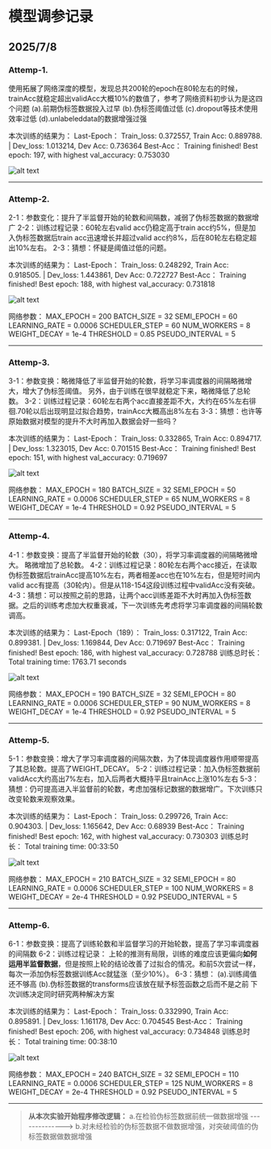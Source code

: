 # 模型调参记录

## 2025/7/8

### Attemp-1.
使用拓展了网络深度的模型，发现总共200轮的epoch在80轮左右的时候，trainAcc就稳定超出validAcc大概10%的数值了，参考了网络资料初步认为是这四个问题
(a).前期伪标签数据投入过早
(b).伪标签阈值过低
(c).dropout等技术使用效率过低
(d).unlabeleddata的数据增强过强

本次训练的结果为：
Last-Epoch：
Train_loss: 0.372557, Train Acc: 0.889788. | Dev_loss: 1.013214, Dev Acc: 0.736364
Best-Acc：
Training finished! Best epoch: 197, with highest val_accuracy: 0.753030

![alt text](../project3/savedGraph/learning_curve0708-01.png)

---

### Attemp-2.
2-1：参数变化：提升了半监督开始的轮数和间隔数，减弱了伪标签数据的数据增广
2-2：训练过程记录：60轮左右valid acc仍稳定高于train acc约5%，但是加入伪标签数据后train acc迅速增长并超过valid acc约8%，后在80轮左右稳定超出10%左右。
2-3：猜想：怀疑是阈值过低的问题。

本次训练的结果为：
Last-Epoch：
Train_loss: 0.248292, Train Acc: 0.918505. | Dev_loss: 1.443861, Dev Acc: 0.722727
Best-Acc：
Training finished! Best epoch: 188, with highest val_accuracy: 0.731818

![alt text](../project3/savedGraph/learning_curve0708-02.png)

网络参数：
  MAX_EPOCH = 200
  BATCH_SIZE = 32
  SEMI_EPOCH = 60
  LEARNING_RATE = 0.0006
  SCHEDULER_STEP = 60
  NUM_WORKERS = 8
  WEIGHT_DECAY = 1e-4
  THRESHOLD = 0.85
  PSEUDO_INTERVAL = 5

---

### Attemp-3.
3-1：参数变换：略微降低了半监督开始的轮数，将学习率调度器的间隔略微增大，增大了伪标签阈值。
另外，由于训练在很早就稳定下来，略微降低了总轮数。
3-2：训练过程记录：60轮左右两个acc直接差距不大，大约在65%左右徘徊.70轮以后出现明显过拟合趋势，trainAcc大概高出8%左右
3-3：猜想：也许等原始数据对模型的提升不大时再加入数据会好一些吗？

本次训练的结果为：
Last-Epoch：
Train_loss: 0.332865, Train Acc: 0.894717. | Dev_loss: 1.323015, Dev Acc: 0.701515
Best-Acc：
Training finished! Best epoch: 151, with highest val_accuracy: 0.719697

![alt text](../project3/savedGraph/learning_curve0708-03.png)

网络参数：
  MAX_EPOCH = 180
  BATCH_SIZE = 32
  SEMI_EPOCH = 50
  LEARNING_RATE = 0.0006
  SCHEDULER_STEP = 65
  NUM_WORKERS = 8
  WEIGHT_DECAY = 1e-4
  THRESHOLD = 0.92
  PSEUDO_INTERVAL = 5


---

### Attemp-4.
4-1：参数变换：提高了半监督开始的轮数（30），将学习率调度器的间隔略微增大。
略微增加了总轮数。
4-2：训练过程记录：80轮左右两个acc接近，在读取伪标签数据后trainAcc提高10%左右，两者相差acc也在10%左右，但是短时间内valid acc有提高（30轮内）。但是从118-154这段训练过程中validAcc没有突破。
4-3：猜想：可以按照之前的思路，让两个acc训练差距不大时再加入伪标签数据。之后的训练考虑加大权重衰减，下一次训练先考虑将学习率调度器的间隔轮数调高。

本次训练的结果为：
Last-Epoch（189）：
Train_loss: 0.317122, Train Acc: 0.899381. | Dev_loss: 1.169844, Dev Acc: 0.719697
Best-Acc：
Training finished! Best epoch: 186, with highest val_accuracy: 0.728788
训练总时长：
Total training time: 1763.71 seconds

![alt text](../project3/savedGraph/learning_curve0708-04.png)

网络参数：
  MAX_EPOCH = 190
  BATCH_SIZE = 32
  SEMI_EPOCH = 80
  LEARNING_RATE = 0.0006
  SCHEDULER_STEP = 90
  NUM_WORKERS = 8
  WEIGHT_DECAY = 1e-4
  THRESHOLD = 0.92
  PSEUDO_INTERVAL = 5


---

### Attemp-5.
5-1：参数变换：增大了学习率调度器的间隔次数，为了体现调度器作用顺带提高了其总轮数。提高了WEIGHT_DECAY。
5-2：训练过程记录：加入伪标签数据前validAcc大约高出7%左右，加入后两者大概持平且trainAcc上涨10%左右
5-3：猜想：仍可提高进入半监督前的轮数，考虑加强标记数据的数据增广。下次训练只改变轮数来观察效果。

本次训练的结果为：
Last-Epoch：
Train_loss: 0.299726, Train Acc: 0.904303. | Dev_loss: 1.165642, Dev Acc: 0.68939
Best-Acc：
Training finished! Best epoch: 162, with highest val_accuracy: 0.730303
训练总时长：
Total training time: 00:33:50

![alt text](../project3/savedGraph/learning_curve0708-05.png)

网络参数：
  MAX_EPOCH = 210
  BATCH_SIZE = 32
  SEMI_EPOCH = 80
  LEARNING_RATE = 0.0006
  SCHEDULER_STEP = 100
  NUM_WORKERS = 8
  WEIGHT_DECAY = 2e-4
  THRESHOLD = 0.92
  PSEUDO_INTERVAL = 5


---

### Attemp-6.
6-1：参数变换：提高了训练轮数和半监督学习的开始轮数，提高了学习率调度器的间隔数
6-2：训练过程记录：
上轮的推测有局限，训练的难度应该更偏向**如何运用半监督数据**，但是按照上轮的结论改善了过拟合的情况。和前5次尝试一样，每次一添加伪标签数据训练Acc就猛涨（至少10%）。
6-3：猜想：
(a).训练阈值还不够高
(b).伪标签数据的transforms应该放在赋予标签函数之后而不是之前
下次训练决定同时研究两种解决方案


本次训练的结果为：
Last-Epoch：
Train_loss: 0.332990, Train Acc: 0.895891. | Dev_loss: 1.161178, Dev Acc: 0.704545
Best-Acc：
Training finished! Best epoch: 206, with highest val_accuracy: 0.734848
训练总时长：
Total training time: 00:38:10

![alt text](../project3/savedGraph/learning_curve0708-06.png)

网络参数：
  MAX_EPOCH = 240
  BATCH_SIZE = 32
  SEMI_EPOCH = 110
  LEARNING_RATE = 0.0006
  SCHEDULER_STEP = 125
  NUM_WORKERS = 8
  WEIGHT_DECAY = 2e-4
  THRESHOLD = 0.92
  PSEUDO_INTERVAL = 5



---

>**从本次实验开始程序修改逻辑：**
>a.在检验伪标签数据前统一做数据增强
>-------------->
>b.对未经检验的伪标签数据不做数据增强，对突破阈值的伪标签数据做数据增强
